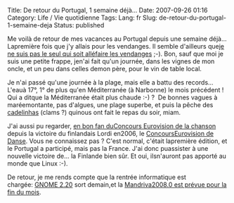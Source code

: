 Title: De retour du Portugal, 1 semaine déjà...
Date: 2007-09-26 01:16
Category: Life / Vie quotidienne
Tags:
Lang: fr
Slug: de-retour-du-portugal-1-semaine-deja
Status: published

Me voilà de retour de mes vacances au Portugal depuis une semaine déjà... Lapremière fois que j'y allais pour les vendanges. Il semble d'ailleurs que[je ne suis pas le seul qui soit alléfaire les vendanges](\%22http://www.0d.be/2007/08/30/off/\%22) ;-). Bon, sauf que moi je suis une petite frappe, jen'ai fait qu'un journée, dans les vignes de mon oncle, et un peu dans celles demon père, pour le vin de table local.  
  
Je n'ai passé qu'une journée à la plage, mais elle a battu des records... L'eauà 17°, 1° de plus qu'en Méditerranée (à Narbonne) le mois précédent ! Qui a ditque la Méditerranée était plus chaude :-) ?  De bonnes vagues à maréemontante, pas d'algues, une plage superbe, et puis la pêche des [cadelinhas](\%22http://www.ideotario.com/blog500_conquilha03.jpg\%22) (clams ?) quinous ont fait le repas du soir, miam.  
  
J'ai aussi pu regarder, [en bon fan duConcours Eurovision de la chanson](\%22/post/2007/05/16/Vivement-lelargissement-extra-europeen\%22) depuis la victoire du finlandais Lordi en2006, le [ConcoursEurovision de Danse](\%22http://en.wikipedia.org/wiki/Eurovision_Dance_Contest_2007\%22). Vous ne connaissez pas ? C'est normal, c'était lapremière édition, et le Portugal a participé, mais pas la France. J'ai donc puassister à une nouvelle victoire de... la Finlande bien sûr. Et oui, ilsn'auront pas apporté au monde que Linux :-).  
  
De retour, je me rends compte que la rentrée informatique est chargée: [GNOME 2.20](\%22http://www.gnome.org/start/2.20/notes/fr/\%22) sort demain,et la [Mandriva2008.0 est prévue pour la fin du mois](\%22http://wiki.mandriva.com/en/Releases/Mandriva/2008.0/Development\%22).
